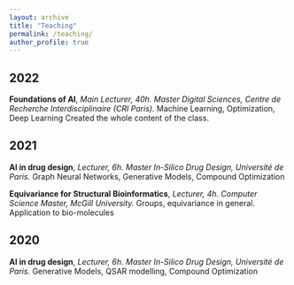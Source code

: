 ```yaml
---
layout: archive
title: "Teaching"
permalink: /teaching/
author_profile: true
---
```



## 2022

**Foundations of AI**, *Main Lecturer, 40h.*
*Master Digital Sciences, Centre de Recherche Interdisciplinaire (CRI Paris).*
Machine Learning, Optimization, Deep Learning
Created the whole content of the class.

## 2021

**AI in drug design**, *Lecturer, 6h.*
*Master In-Silico Drug Design, Université de Paris.*
Graph Neural Networks, Generative Models, Compound Optimization

**Equivariance for Structural Bioinformatics**, *Lecturer, 4h.*
*Computer Science Master, McGill University.*
Groups, equivariance in general. Application to bio-molecules

## 2020

**AI in drug design**, *Lecturer, 6h.*
*Master In-Silico Drug Design, Université de Paris.*
Generative Models, QSAR modelling, Compound Optimization

